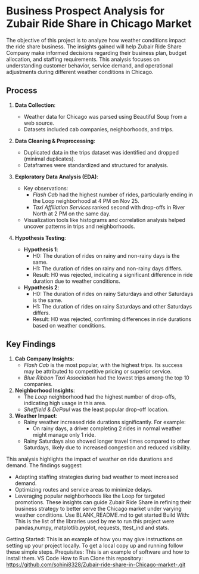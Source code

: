 # Business Prospect Analysis for Zubair Ride Share in Chicago Market

The objective of this project is to analyze how weather conditions impact the ride share business. The insights gained will help Zubair Ride Share Company make informed decisions regarding their business plan, budget allocation, and staffing requirements. This analysis focuses on understanding customer behavior, service demand, and operational adjustments during different weather conditions in Chicago.

## Process
1. **Data Collection**: 
   - Weather data for Chicago was parsed using Beautiful Soup from a web source.
   - Datasets included cab companies, neighborhoods, and trips.

2. **Data Cleaning & Preprocessing**:
   - Duplicated data in the trips dataset was identified and dropped (minimal duplicates).
   - Dataframes were standardized and structured for analysis.

3. **Exploratory Data Analysis (EDA)**:
   - Key observations:
     - *Flash Cab* had the highest number of rides, particularly ending in the Loop neighborhood at 4 PM on Nov 25.
     - *Taxi Affiliation Services* ranked second with drop-offs in River North at 2 PM on the same day.
   - Visualization tools like histograms and correlation analysis helped uncover patterns in trips and neighborhoods.

4. **Hypothesis Testing**:
   - **Hypothesis 1**:
     - H0: The duration of rides on rainy and non-rainy days is the same.
     - H1: The duration of rides on rainy and non-rainy days differs.
     - Result: H0 was rejected, indicating a significant difference in ride duration due to weather conditions.
   - **Hypothesis 2**:
     - H0: The duration of rides on rainy Saturdays and other Saturdays is the same.
     - H1: The duration of rides on rainy Saturdays and other Saturdays differs.
     - Result: H0 was rejected, confirming differences in ride durations based on weather conditions.

## Key Findings
1. **Cab Company Insights**:
   - *Flash Cab* is the most popular, with the highest trips. Its success may be attributed to competitive pricing or superior service.
   - *Blue Ribbon Taxi Association* had the lowest trips among the top 10 companies.
2. **Neighborhood Insights**:
   - The *Loop* neighborhood had the highest number of drop-offs, indicating high usage in this area.
   - *Sheffield & DePaul* was the least popular drop-off location.
3. **Weather Impact**:
   - Rainy weather increased ride durations significantly. For example:
     - On rainy days, a driver completing 2 rides in normal weather might manage only 1 ride.
   - Rainy Saturdays also showed longer travel times compared to other Saturdays, likely due to increased congestion and reduced visibility.

This analysis highlights the impact of weather on ride durations and demand. The findings suggest:
- Adapting staffing strategies during bad weather to meet increased demand.
- Optimizing routes and service areas to minimize delays.
- Leveraging popular neighborhoods like the Loop for targeted promotions.
These insights can guide Zubair Ride Share in refining their business strategy to better serve the Chicago market under varying weather conditions.
Use BLANK_README.md to get started Build With: This is the list of the libraries used by me to run this project were pandas,numpy, matplotlib.pyplot, requests, ttest_ind and stats.

Getting Started: This is an example of how you may give instructions on setting up your project locally. To get a local copy up and running follow these simple steps. Prequisites: This is an example of software and how to install them. VS Code How to Run Clone this repository: https://github.com/sohini8328/Zubair-ride-share-in-Chicago-market-.git 

